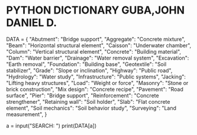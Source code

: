 # PYTHON DICTIONARY GUBA,JOHN DANIEL D.
DATA = {
"Abutment": "Bridge support",
"Aggregate": "Concrete mixture",
"Beam": "Horizontal structural element",
"Caisson": "Underwater chamber",
"Column": "Vertical structural element",
"Concrete": "Building material",
"Dam": "Water barrier",
"Drainage": "Water removal system",
"Excavation": "Earth removal",
"Foundation": "Building base",
"Geotextile": "Soil stabilizer",
"Grade": "Slope or inclination",
"Highway": "Public road",
"Hydrology": "Water study",
"Infrastructure": "Public systems",
"Jacking": "Lifting heavy structures",
"Load": "Weight or force",
"Masonry": "Stone or brick construction",
"Mix design": "Concrete recipe",
"Pavement": "Road surface",
"Pier": "Bridge support",
"Reinforcement": "Concrete strengthener",
"Retaining wall": "Soil holder",
"Slab": "Flat concrete element",
"Soil mechanics": "Soil behavior study",
"Surveying": "Land measurement",
}

a = input("SEARCH: ")
print(DATA[a])
